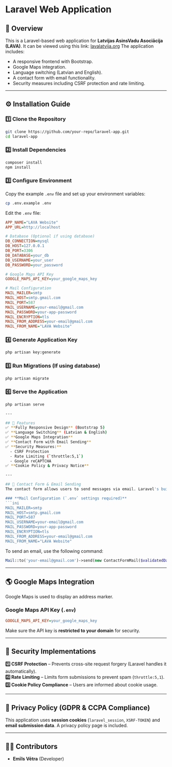 # Laravel Web Application

## 📌 Overview
This is a Laravel-based web application for **Latvijas AsinsVadu Asociācija (LAVA)**. It can be viewed using this link: [lavalatvija.org](https://lavalatvija.org) The application includes:
- A responsive frontend with Bootstrap.
- Google Maps integration.
- Language switching (Latvian and English).
- A contact form with email functionality.
- Security measures including CSRF protection and rate limiting.

---

## ⚙️ Installation Guide
### **1️⃣ Clone the Repository**
```sh
git clone https://github.com/your-repo/laravel-app.git
cd laravel-app
```

### **2️⃣ Install Dependencies**
```sh
composer install
npm install
```

### **3️⃣ Configure Environment**
Copy the example `.env` file and set up your environment variables:
```sh
cp .env.example .env
```
Edit the `.env` file:
```ini
APP_NAME="LAVA Website"
APP_URL=http://localhost

# Database (Optional if using database)
DB_CONNECTION=mysql
DB_HOST=127.0.0.1
DB_PORT=3306
DB_DATABASE=your_db
DB_USERNAME=your_user
DB_PASSWORD=your_password

# Google Maps API Key
GOOGLE_MAPS_API_KEY=your_google_maps_key

# Mail Configuration
MAIL_MAILER=smtp
MAIL_HOST=smtp.gmail.com
MAIL_PORT=587
MAIL_USERNAME=your-email@gmail.com
MAIL_PASSWORD=your-app-password
MAIL_ENCRYPTION=tls
MAIL_FROM_ADDRESS=your-email@gmail.com
MAIL_FROM_NAME="LAVA Website"
```

### **4️⃣ Generate Application Key**
```sh
php artisan key:generate
```

### **5️⃣ Run Migrations (If using database)**
```sh
php artisan migrate
```

### **6️⃣ Serve the Application**
```sh
php artisan serve

---

## 🚀 Features
✅ **Fully Responsive Design** (Bootstrap 5)  
✅ **Language Switching** (Latvian & English)  
✅ **Google Maps Integration**  
✅ **Contact Form with Email Sending**  
✅ **Security Measures:**
  - CSRF Protection
  - Rate Limiting (`throttle:5,1`)
  - Google reCAPTCHA
✅ **Cookie Policy & Privacy Notice**

---

## 📧 Contact Form & Email Sending
The contact form allows users to send messages via email. Laravel's built-in **Mail** system is used.

### **Mail Configuration (`.env` settings required)**
```ini
MAIL_MAILER=smtp
MAIL_HOST=smtp.gmail.com
MAIL_PORT=587
MAIL_USERNAME=your-email@gmail.com
MAIL_PASSWORD=your-app-password
MAIL_ENCRYPTION=tls
MAIL_FROM_ADDRESS=your-email@gmail.com
MAIL_FROM_NAME="LAVA Website"
```

To send an email, use the following command:
```php
Mail::to('your-email@gmail.com')->send(new ContactFormMail($validatedData));
```

---

## 🌎 Google Maps Integration
Google Maps is used to display an address marker.

### **Google Maps API Key (`.env`)**
```ini
GOOGLE_MAPS_API_KEY=your_google_maps_key
```
Make sure the API key is **restricted to your domain** for security.

---

## 🔐 Security Implementations
**1️⃣ CSRF Protection** – Prevents cross-site request forgery (Laravel handles it automatically).  
**2️⃣ Rate Limiting** – Limits form submissions to prevent spam (`throttle:5,1`).  
**3️⃣ Cookie Policy Compliance** – Users are informed about cookie usage.  

---

## 📜 Privacy Policy (GDPR & CCPA Compliance)
This application uses **session cookies** (`laravel_session`, `XSRF-TOKEN`) and **email submission data**. A privacy policy page is included.

---

## 👨‍💻 Contributors
- **Emīls Vētra** (Developer)


